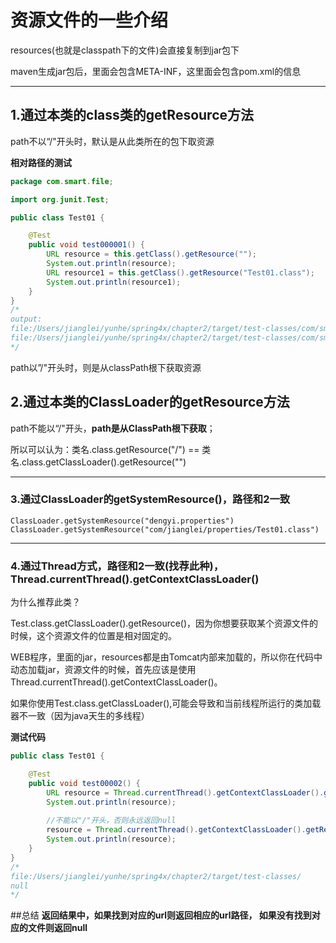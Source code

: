 # 资源文件的一些介绍

resources\(也就是classpath下的文件\)会直接复制到jar包下

maven生成jar包后，里面会包含META-INF，这里面会包含pom.xml的信息

---

## 1.通过本类的class类的getResource方法

path不以“/"开头时，默认是从此类所在的包下取资源

**相对路径的测试**



```java
package com.smart.file;

import org.junit.Test;

public class Test01 {

    @Test
    public void test000001() {
        URL resource = this.getClass().getResource("");
        System.out.println(resource);
        URL resource1 = this.getClass().getResource("Test01.class");
        System.out.println(resource1);
    }
}
/*
output:
file:/Users/jianglei/yunhe/spring4x/chapter2/target/test-classes/com/smart/file/
file:/Users/jianglei/yunhe/spring4x/chapter2/target/test-classes/com/smart/file/Test01.class
*/
```




path以”/"开头时，则是从classPath根下获取资源

## 2.通过本类的ClassLoader的getResource方法

path不能以“/"开头，**path是从ClassPath根下获取**；

所以可以认为：类名.class.getResource\("/"\) == 类名.class.getClassLoader\(\).getResource\(""\)

---

### 3.通过ClassLoader的getSystemResource\(\)，路径和2一致

```
ClassLoader.getSystemResource("dengyi.properties")
ClassLoader.getSystemResource("com/jianglei/properties/Test01.class")
```

---

### 4.通过Thread方式，路径和2一致\(找荐此种\)，Thread.currentThread\(\).getContextClassLoader\(\)

为什么推荐此类？

Test.class.getClassLoader\(\).getResource\(\)，因为你想要获取某个资源文件的时候，这个资源文件的位置是相对固定的。

WEB程序，里面的jar，resources都是由Tomcat内部来加载的，所以你在代码中动态加载jar，资源文件的时候，首先应该是使用Thread.currentThread\(\).getContextClassLoader\(\)。

如果你使用Test.class.getClassLoader\(\),可能会导致和当前线程所运行的类加载器不一致（因为java天生的多线程）


**测试代码** 
```java
public class Test01 {

    @Test
    public void test00002() {
        URL resource = Thread.currentThread().getContextClassLoader().getResource("");
        System.out.println(resource);
        
        //不能以"/"开头，否则永远返回null
        resource = Thread.currentThread().getContextClassLoader().getResource("/");
        System.out.println(resource);
    }
}
/*
file:/Users/jianglei/yunhe/spring4x/chapter2/target/test-classes/
null
*/
```




##总结
**返回结果中，如果找到对应的url则返回相应的url路径，
如果没有找到对应的文件则返回null**


